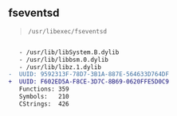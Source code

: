 ## fseventsd

> `/usr/libexec/fseventsd`

```diff

   - /usr/lib/libSystem.B.dylib
   - /usr/lib/libbsm.0.dylib
   - /usr/lib/libz.1.dylib
-  UUID: 9592313F-78D7-3B1A-887E-564633D764DF
+  UUID: F602ED5A-F8CE-3D7C-8B69-0620FFE5D0C9
   Functions: 359
   Symbols:   210
   CStrings:  426

```
